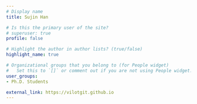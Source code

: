 ```yaml
---
# Display name
title: Sujin Han

# Is this the primary user of the site?
# superuser: true
profile: false

# Highlight the author in author lists? (true/false)
highlight_name: true

# Organizational groups that you belong to (for People widget)
#   Set this to `[]` or comment out if you are not using People widget.
user_groups:
- Ph.D. Students

external_link: https://vilotgit.github.io
---
```

